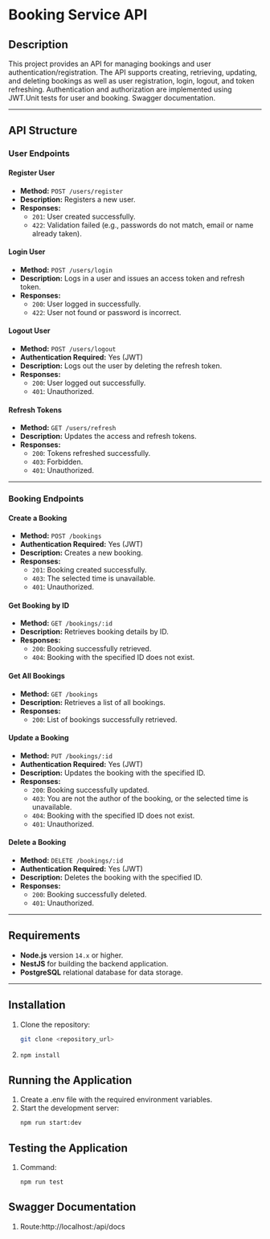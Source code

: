 # Booking Service API

## Description

This project provides an API for managing bookings and user authentication/registration. The API supports creating, retrieving, updating, and deleting bookings as well as user registration, login, logout, and token refreshing. Authentication and authorization are implemented using JWT.Unit tests for user and booking. Swagger documentation.

---

## API Structure

### User Endpoints

#### **Register User**
- **Method:** `POST /users/register`
- **Description:** Registers a new user.
- **Responses:**
  - `201`: User created successfully.
  - `422`: Validation failed (e.g., passwords do not match, email or name already taken).

#### **Login User**
- **Method:** `POST /users/login`
- **Description:** Logs in a user and issues an access token and refresh token.
- **Responses:**
  - `200`: User logged in successfully.
  - `422`: User not found or password is incorrect.

#### **Logout User**
- **Method:** `POST /users/logout`
- **Authentication Required:** Yes (JWT)
- **Description:** Logs out the user by deleting the refresh token.
- **Responses:**
  - `200`: User logged out successfully.
  - `401`: Unauthorized.

#### **Refresh Tokens**
- **Method:** `GET /users/refresh`
- **Description:** Updates the access and refresh tokens.
- **Responses:**
  - `200`: Tokens refreshed successfully.
  - `403`: Forbidden.
  - `401`: Unauthorized.

---

### Booking Endpoints

#### **Create a Booking**
- **Method:** `POST /bookings`
- **Authentication Required:** Yes (JWT)
- **Description:** Creates a new booking.
- **Responses:**
  - `201`: Booking created successfully.
  - `403`: The selected time is unavailable.
  - `401`: Unauthorized.

#### **Get Booking by ID**
- **Method:** `GET /bookings/:id`
- **Description:** Retrieves booking details by ID.
- **Responses:**
  - `200`: Booking successfully retrieved.
  - `404`: Booking with the specified ID does not exist.

#### **Get All Bookings**
- **Method:** `GET /bookings`
- **Description:** Retrieves a list of all bookings.
- **Responses:**
  - `200`: List of bookings successfully retrieved.

#### **Update a Booking**
- **Method:** `PUT /bookings/:id`
- **Authentication Required:** Yes (JWT)
- **Description:** Updates the booking with the specified ID.
- **Responses:**
  - `200`: Booking successfully updated.
  - `403`: You are not the author of the booking, or the selected time is unavailable.
  - `404`: Booking with the specified ID does not exist.
  - `401`: Unauthorized.

#### **Delete a Booking**
- **Method:** `DELETE /bookings/:id`
- **Authentication Required:** Yes (JWT)
- **Description:** Deletes the booking with the specified ID.
- **Responses:**
  - `200`: Booking successfully deleted.
  - `401`: Unauthorized.

---

## Requirements

- **Node.js** version `14.x` or higher.
- **NestJS** for building the backend application.
- **PostgreSQL** relational database for data storage.

---
## Installation

1. Clone the repository:
   ```bash
   git clone <repository_url>

2. ```bash
   npm install

## Running the Application

1. Create a .env file with the required environment variables.
2. Start the development server:
   ```bash
   npm run start:dev

## Testing the Application

1. Command:
   ```bash
   npm run test

## Swagger Documentation
   
1. Route:http://localhost:<port>/api/docs
